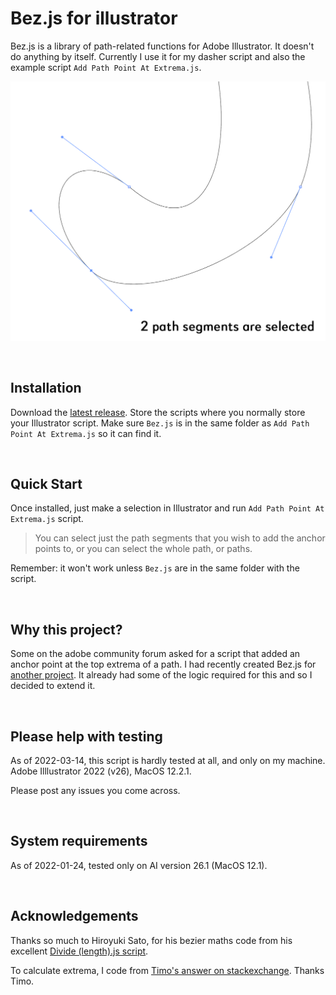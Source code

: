 # Bez.js for illustrator
Bez.js is a library of path-related functions for Adobe Illustrator. It doesn't do anything by itself. Currently I use it for my dasher script and also the example script `Add Path Point At Extrema.js`.

![Add Path Point At Extrema.js demo animation](add-path-point-at-extrema-anim.gif)

<br>


## Installation

Download the [latest release](https://github.com/mark1bean/dasher-for-illustrator/releases/latest/download/add-path-point-at-extrema.zip). Store the scripts where you normally store your Illustrator script. Make sure `Bez.js` is in the same folder as `Add Path Point At Extrema.js` so it can find it.

<br>

## Quick Start

Once installed, just make a selection in Illustrator and run `Add Path Point At Extrema.js` script.

>You can select just the path segments that you wish to add the anchor points to, or you can select the whole path, or paths.

Remember: it won't work unless `Bez.js` are in the same folder with the script.

<br>

## Why this project?
Some on the adobe community forum asked for a script that added an anchor point at the top extrema of a path. I had recently created Bez.js for [another project](https://github.com/mark1bean/dasher-for-illustrator). It already had some of the logic required for this and so I decided to extend it.

<br>

## Please help with testing

As of 2022-03-14, this script is hardly tested at all, and only on my machine. Adobe Illlustrator 2022 (v26), MacOS 12.2.1.

Please post any issues you come across.

<br>

## System requirements

As of 2022-01-24, tested only on AI version 26.1 (MacOS 12.1).

<br>

## Acknowledgements

Thanks so much to Hiroyuki Sato, for his bezier maths code from his excellent [Divide (length).js script](https://github.com/Shanfan/Illustrator-Scripts-Archive/blob/master/jsx/Divide%20(length).jsx).

To calculate extrema, I code from [Timo's answer on stackexchange](https://stackoverflow.com/questions/2587751/an-algorithm-to-find-bounding-box-of-closed-bezier-curves). Thanks Timo.
